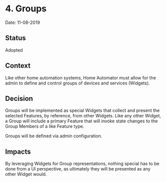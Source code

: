 # 4. Groups

Date: 11-08-2019

## Status

Adopted

## Context

Like other home automation systems, Home Automator must allow for the admin
to define and control groups of devices and services (Widgets).

## Decision

Groups will be implemented as special Widgets that collect and present the
selected Features, by reference, from other Widgets.  Like any other Widget,
a Group will include a primary Feature that will invoke state changes to the
Group Members of a like Feature type.

Groups will be defined via admin configuration.

## Impacts

By leveraging Widgets for Group representations, nothing special has to be
done from a UI perspective, as ultimately they will be presented as any other
Widget would.

